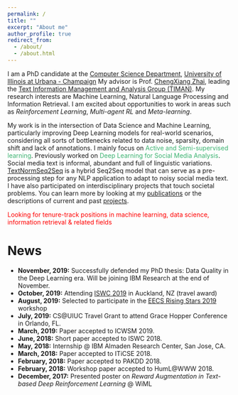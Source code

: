 ```yaml
---
permalink: /
title: ""
excerpt: "About me"
author_profile: true
redirect_from: 
  - /about/
  - /about.html
---
```




I am a PhD candidate at the [Computer Science Department](http://cs.illinois.edu), [University of Illinois at Urbana - Champaign](http://illinois.edu)
My advisor is Prof. [ChengXiang Zhai](http://czhai.cs.illinois.edu), leading the [Text Information Management and Analysis Group (TIMAN)](http://sifaka.cs.uiuc.edu/ir).
My research interests are Machine Learning, Natural Language Processing  and Information Retrieval.
I am excited about opportunities to work in areas such as *Reinforcement Learning*, *Multi-agent RL* and *Meta-learning*.

My work is in the intersection of Data Science and Machine Learning, particularly improving Deep Learning models for real-world scenarios, considering all sorts of bottlenecks related to data noise, sparsity, domain shift and lack of annotations. I mainly focus on <span style="color:MediumSeaGreen">Active and Semi-supervised learning</span>. Previously worked on <span style="color:MediumSeaGreen">Deep Learning for Social Media Analysis</span>. Social media text is informal, abundant and full of linguistic variations. [TextNormSeq2Seq](https://github.com/Isminoula/TextNormSeq2Seq) is a hybrid Seq2Seq model that can serve as a pre-processing step for any NLP application to adapt to noisy social media text. I have also participated on interdisciplinary projects that touch societal problems. You can learn more by looking at my [publications](/publications) or the descriptions of current and past [projects](/portfolio).


<span style="color:Red">Looking for tenure-track positions in machine learning, data science, information retrieval & related fields</span>


# News
- **November, 2019:** Successfully defended my PhD thesis: Data Quality in the Deep Learning era. Will be joining IBM Research at the end of November.
- **October, 2019:** Attending [ISWC 2019](https://iswc2019.semanticweb.org/) in Auckland, NZ (travel award)
- **August, 2019:** Selected to participate in the [EECS Rising Stars 2019](https://publish.illinois.edu/rising-stars/) workshop
- **July, 2019:** CS@UIUC Travel Grant to attend Grace Hopper Conference in Orlando, FL.
- **March, 2019:** Paper accepted to ICWSM 2019.
- **June, 2018:** Short paper accepted to ISWC 2018.
- **May, 2018:** Internship @ IBM Almaden Research Center, San Jose, CA.
- **March, 2018:** Paper accepted to ITiCSE 2018.
- **February, 2018:** Paper accepted to PAKDD 2018.
- **February, 2018:** Workshop paper accepted to HumL@WWW 2018.
- **December, 2017:** Presented poster on *Reward Augmentation in Text-based Deep Reinforcement Learning* @ WiML 






